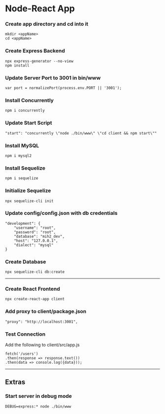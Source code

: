 # Node-React App

### Create app directory and cd into it
```
mkdir <appName>
cd <appName>
```

### Create Express Backend
```
npx express-generator --no-view
npm install
```

### Update Server Port to 3001 in bin/www
```
var port = normalizePort(process.env.PORT || '3001');
```

### Install Concurrently
```
npm i concurrently
```

### Update Start Script
```
"start": "concurrently \"node ./bin/www\" \"cd client && npm start\""
```

### Install MySQL
```
npm i mysql2
```

### Install Sequelize
```
npm i sequelize
```

### Initialize Sequelize
```
npx sequelize-cli init
```

### Update config/config.json with db credentials
```
"development": {
    "username": "root",
    "password": "root",
    "database": "mih2_dev",
    "host": "127.0.0.1",
    "dialect": "mysql"
}
```

### Create Database
```
npx sequelize-cli db:create
```

***

### Create React Frontend
```
npx create-react-app client
```

### Add proxy to client/package.json
```
"proxy": "http://localhost:3001",
```

### Test Connection
Add the following to client/src/app.js
```
fetch('/users')
.then(response => response.text())
.then(data => console.log({data}));
```

***
## Extras
### Start server in debug mode
```
DEBUG=express:* node ./bin/www
```


